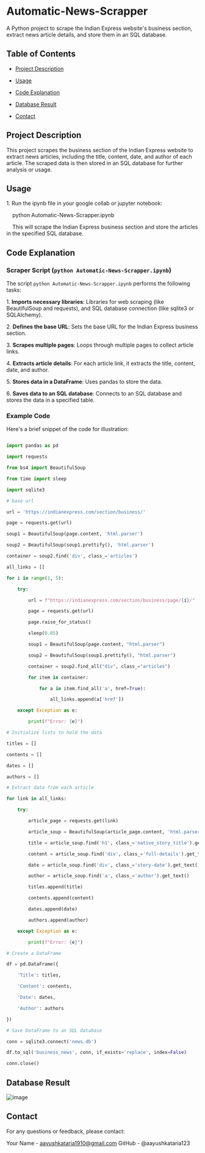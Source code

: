 # Automatic-News-Scrapper

A Python project to scrape the Indian Express website's business section, extract news article details, and store them in an SQL database.


## Table of Contents

- [Project Description](#project-description)

- [Usage](#usage)

- [Code Explanation](#code-explanation)

- [Database Result](#database-result)

- [Contact](#contact)


## Project Description

This project scrapes the business section of the Indian Express website to extract news articles, including the title, content, date, and author of each article. The scraped data is then stored in an SQL database for further analysis or usage.

## Usage

1\. Run the ipynb file in your google collab or jupyter notebook:


    python Automatic-News-Scrapper.ipynb


    This will scrape the Indian Express business section and store the articles in the specified SQL database.

## Code Explanation

### Scraper Script (`python Automatic-News-Scrapper.ipynb`)

The script `python Automatic-News-Scrapper.ipynb` performs the following tasks:

1\. **Imports necessary libraries**: Libraries for web scraping (like BeautifulSoup and requests), and SQL database connection (like sqlite3 or SQLAlchemy).

2\. **Defines the base URL**: Sets the base URL for the Indian Express business section.

3\. **Scrapes multiple pages**: Loops through multiple pages to collect article links.

4\. **Extracts article details**: For each article link, it extracts the title, content, date, and author.

5\. **Stores data in a DataFrame**: Uses pandas to store the data.

6\. **Saves data to an SQL database**: Connects to an SQL database and stores the data in a specified table.

### Example Code

Here's a brief snippet of the code for illustration:

```python

import pandas as pd

import requests

from bs4 import BeautifulSoup

from time import sleep

import sqlite3

# base url

url = 'https://indianexpress.com/section/business/'

page = requests.get(url)

soup1 = BeautifulSoup(page.content, 'html.parser')

soup2 = BeautifulSoup(soup1.prettify(), 'html.parser')

container = soup2.find('div', class_='articles')

all_links = []

for i in range(1, 5):

    try:

        url = f"https://indianexpress.com/section/business/page/{i}/"

        page = requests.get(url)

        page.raise_for_status()

        sleep(0.05)

        soup1 = BeautifulSoup(page.content, "html.parser")

        soup2 = BeautifulSoup(soup1.prettify(), "html.parser")

        container = soup2.find_all("div", class_="articles")

        for item in container:

            for a in item.find_all('a', href=True):

                all_links.append(a['href'])

    except Exception as e:

        print(f"Error: {e}")

# Initialize lists to hold the data

titles = []

contents = []

dates = []

authors = []

# Extract data from each article

for link in all_links:

    try:

        article_page = requests.get(link)

        article_soup = BeautifulSoup(article_page.content, 'html.parser')

        title = article_soup.find('h1', class_='native_story_title').get_text()

        content = article_soup.find('div', class_='full-details').get_text()

        date = article_soup.find('div', class_='story-date').get_text()

        author = article_soup.find('a', class_='author').get_text()

        titles.append(title)

        contents.append(content)

        dates.append(date)

        authors.append(author)

    except Exception as e:

        print(f"Error: {e}")

# Create a DataFrame

df = pd.DataFrame({

    'Title': titles,

    'Content': contents,

    'Date': dates,

    'Author': authors

})

# Save DataFrame to an SQL database

conn = sqlite3.connect('news.db')

df.to_sql('business_news', conn, if_exists='replace', index=False)

conn.close()

```

## Database Result

![image](https://github.com/aayushkataria123/Automatic-News-Scrapper/assets/137820574/af36550f-4e57-4375-9edc-15d58c9c5590)


## Contact

For any questions or feedback, please contact:

Your Name - aayushkataria1910@gmail.com
GitHub - @aayushkataria123

